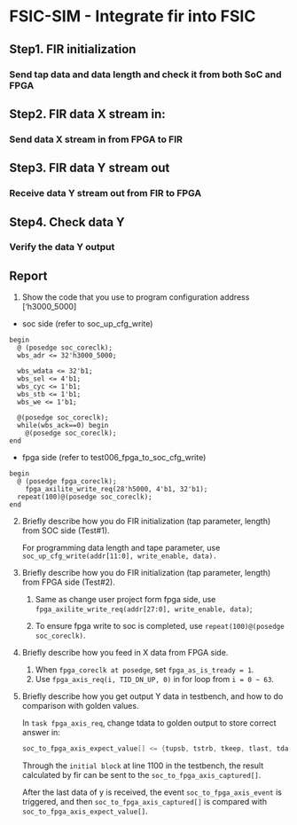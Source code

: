 # FSIC-SIM - Integrate fir into FSIC

## Step1. FIR initialization
### Send tap data and data length and check it from both SoC and FPGA 

## Step2. FIR data X stream in:
### Send data X stream in from FPGA to FIR

## Step3. FIR data Y stream out
### Receive data Y stream out from FIR to FPGA
## Step4. Check data Y
### Verify the data Y output

## Report

1. Show the code that you use to program configuration address [‘h3000_5000]

* soc side (refer to soc_up_cfg_write)
```verilog=
begin
  @ (posedge soc_coreclk);
  wbs_adr <= 32'h3000_5000;

  wbs_wdata <= 32'b1;
  wbs_sel <= 4'b1;
  wbs_cyc <= 1'b1;
  wbs_stb <= 1'b1;
  wbs_we <= 1'b1;

  @(posedge soc_coreclk);
  while(wbs_ack==0) begin
    @(posedge soc_coreclk);
end
```
* fpga side (refer to test006_fpga_to_soc_cfg_write)
```verilog=
begin
  @ (posedge fpga_coreclk);
    fpga_axilite_write_req(28'h5000, 4'b1, 32'b1);
  repeat(100)@(posedge soc_coreclk);
end
```
2. Briefly describe how you do FIR initialization (tap parameter, length) from SOC side (Test#1).

    For programming data length and tape parameter, use `soc_up_cfg_write(addr[11:0], write_enable, data).`
3. Briefly describe how you do FIR initialization (tap parameter, length) from FPGA side (Test#2).

    1. Same as change user project form fpga side, use `fpga_axilite_write_req(addr[27:0], write_enable, data)`;
    
    2. To ensure fpga write to soc is completed, use `repeat(100)@(posedge soc_coreclk)`.

4. Briefly describe how you feed in X data from FPGA side.
    1.	When `fpga_coreclk at posedge`, set `fpga_as_is_tready = 1`.
    2.	Use `fpga_axis_req(i, TID_DN_UP, 0)` in for loop from `i = 0 ~ 63`.

5. Briefly describe how you get output Y data in testbench, and how to do comparison with golden values.

    In `task fpga_axis_req`, change tdata to golden output to store correct answer in:
    ```verilog
    soc_to_fpga_axis_expect_value[] <= {tupsb, tstrb, tkeep, tlast, tdata};
    ```

    Through the `initial block` at line 1100 in the testbench, the result calculated by fir can be sent to the `soc_to_fpga_axis_captured[]`.

    After the last data of y is received, the event `soc_to_fpga_axis_event` is triggered, and then `soc_to_fpga_axis_captured[]` is compared with `soc_to_fpga_axis_expect_value[]`.
